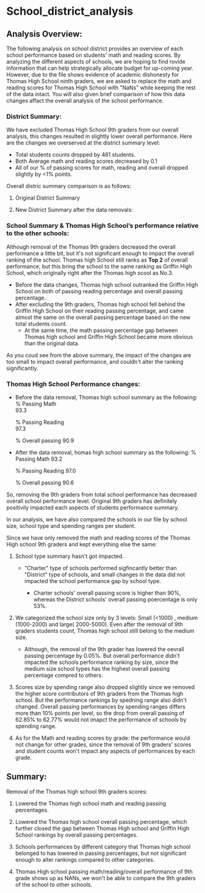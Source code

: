 # School_district_analysis
## Analysis Overview:

The following analysis on school district provides an overview of each school performance based on students' math and reading scores. By analyzing the different aspects of schools, we are hoping to find rovide information that can help strategically allocate budget for up-coming year. 
However, due to the file shows evidence of academic dishonesty for Thomas High School ninth graders, we are asked to replace the math and reading scores for Thomas High School with "NaNs" while keeping the rest of the data intact. You will also given brief comparison of how this data changes affact the overall analysis of the school performance. 

### District Summary:

We have excluded Thomas High School 9th graders from our overall analysis, this changes resulted in slightly lower overall performance. Here are the changes we overserved at the district summary level:
- Total students counts dropped by 461 students.
- Both Average math and reading scores decreased by 0.1
- All of our % of passing scores for math, reading and overall dropped slightly by <1% points.

Overall distric summary comparison is as follows:

1. Original District Summary


2. New District Summary after the data removals:


###  School Summary & Thomas High School’s performance relative to the other schools:

Although removal of the Thomas 9th graders decreased the overall performance a little bit, but it's not significant enough to impact the overall ranking of the school. Thomas high School still ranks as **Top 2**  of overall performance, but this bring the school to the same ranking as Griffin High School, which originally right after the Thomas high scool as No.3. 

- Before the data changes, Thomas high school outranked the Griffin High School on both of passing reading percentage and overall passing percentage. 
- After excluding the 9th graders, Thomas high school fell behind the Griffin High School on their reading passing percentage, and came almost the same on the overall passing percentage based on the new total students count. 
    - At the same time, the math passing percentage gap between Thomas high school and Griffin High School became more obvious than the original data. 

As you coud see from the above summary, the impact of the changes are too small to impact overall performance, and couldn't alter the ranking significantly. 

### Thomas High School Performance changes:

- Before the data removal, Thomas high school summary as the following:
    % Passing Math   
    93.3
    	
    % Passing Reading	
    97.3
    	
    % Overall passing
     90.9                           	

- After the data removal, homas high school summary as the following:
    % Passing Math
     93.2
     
    % Passing Reading
    97.0
    
    % Overall passing
     90.6
   	                	              

So, removing the 9th graders from total school performance has decreased overall school performance level. Original 9th graders has definitely positivily impacted each aspects of students performance summary. 

In our analysis, we have also compared the schools in our file by school size, school type and spending ranges per student.

Since we have only removed the math and reading scores of the Thomas High school 9th graders and kept everything else the same:
1. School type summary hasn't got impacted. 

    - "Charter" type of schools performed sigfincantly better than "District" type of schools, and small changes in the data did not impacted the school performance gap by school type. 

        - Charter schools' overall passing score is higher than 90%, whereas the District schools' overall passing poercentage is only 53%.

2. We categorized the school size only by 3 levels: Small (<1000) , medium (1000-2000) and large( 2000-5000). Even after the removal of 9th graders students count, Thomas high school still belong to the medium size. 

    - Although, the removal of the 9th grader has lowered the oevrall passing percentage by 0.05%. But overall performance didn't impacted the schools performance ranking by size, since the medium size school types has the highest overall passing percentage compred to others.

3. Scores size by spending range also dropped slightly since we removed the higher score contributors of 9th graders from the Thomas high school. But the performance rankings by spedning range also didn't changed. Overall passing performances by spending ranges differs more than 10% points per level, so the drop from overall passing of 62.85% to 62.77% would not imapct the performance of schools by spending range. 

4. As for the Math and reading scores by grade: the performance would not change for other grades, since the removal of 9th graders' scores and student counts won't impact any aspects of performances by each grade. 

## Summary:

Removal of the Thomas high school 9th graders scores:

1. Lowered the Thomas high school math and reading passing percentages.

2. Lowered the Thomas high school overall passing percentage, which further closed the gap between Thomas High school and Griffin High School rankings by overall passing percentages.

3. Schools performances by different category that Thomas high school belonged to has lowered in passing percentages, but not significant enough to alter rankings compared to other categories.

4. Thomas High school passing math/reading/overall performance of 9th grade shows up as NANs, we won't be able to compare the 9th graders of the school to other schools.


